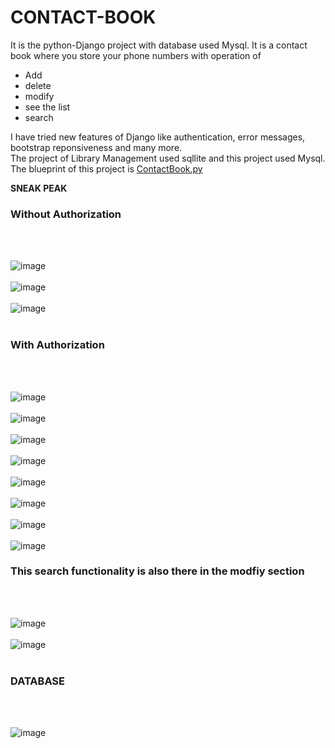 # CONTACT-BOOK
It is the python-Django project with database used Mysql. It is a contact book where you store your phone numbers with operation of<br>
<ul>
  <li>Add</li>
   <li>delete</li>
   <li> modify</li>
   <li> see the list</li>
   <li>search</li>
</ul>
I have tried new features of Django like authentication, error messages, bootstrap reponsiveness and many more.<br>
The project of Library Management used sqllite and this project used Mysql. <br>
The blueprint of this project is
<a href="https://github.com/Abhishek182005/CONTACT-BOOK/blob/main/CONTACT%20BOOK.py">ContactBook.py</a>

<b>SNEAK PEAK</b>
<br>
<H3>Without Authorization</H3>
<br>
<br>

![image](https://github.com/user-attachments/assets/bd3644a3-e5d0-4e54-a73e-87be18592677)
<br>
<br>
![image](https://github.com/user-attachments/assets/ef41cef1-e341-40d4-a158-e7c17c29cba6)
<br>
<br>
![image](https://github.com/user-attachments/assets/e9522c7f-a2ae-452c-aae1-bfd4e96df4b9)
<br>
<br>
<H3>With Authorization</H3>
<br>
<br>

![image](https://github.com/user-attachments/assets/1db5529c-ec88-4019-8053-8dbec019b240)
<br>
<br>
![image](https://github.com/user-attachments/assets/97ca67b4-919e-4018-b675-2a9e9d52a76b)
<br>
<br>
![image](https://github.com/user-attachments/assets/ad5484c6-efd0-4533-9705-784fe6bce261)
<br>
<br>
![image](https://github.com/user-attachments/assets/f646001d-a03a-4a90-bf46-5c7b94eb2740)
<br>
<br>
![image](https://github.com/user-attachments/assets/29181915-d951-49f1-818a-0135720e3a93)
<br>
<br>
![image](https://github.com/user-attachments/assets/dfc03278-18ff-4721-b3c1-6e2b6503d956)
<br>
<br>
![image](https://github.com/user-attachments/assets/d9ce164e-1a6e-4d1f-9d09-cb52c4463149)
<br>
<br>
![image](https://github.com/user-attachments/assets/8cb941ed-cdc8-40d9-9983-cb6ff9d4db37)
<br>
<h3>This search functionality is also there in the modfiy section</h1>
<br>
<br>

![image](https://github.com/user-attachments/assets/d4518b1f-1f2b-4249-a278-45b1b547de98)
<br>
<br>
![image](https://github.com/user-attachments/assets/910ef974-14f6-4d23-8ad6-feb05a6b196c)
<br>
<br>
<H3>DATABASE</H3>
<br>
<br>

![image](https://github.com/user-attachments/assets/10dd618a-22f8-4798-bffa-e6e2fc4aae5b)






